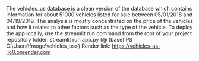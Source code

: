 The vehicles_us database is a clean version of the database which contains information for about 51000 vehicles listed for sale between 05/01/2018 and 04/19/2019.
The analysis is mostly concentrated on the price of the vehicles and how it relates to other factors such as the type of the vehicle.
To deploy the app locally, use the streamlit run command from the root of your project repository folder:
streamlit run app.py (@ (base) PS C:\Users\fmoge\vehicles_us>)
Render link: https://vehicles-us-iio0.onrender.com


